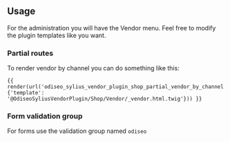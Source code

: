 ## Usage

For the administration you will have the Vendor menu.
Feel free to modify the plugin templates like you want.

### Partial routes

To render vendor by channel you can do something like this:

```twig
{{ render(url('odiseo_sylius_vendor_plugin_shop_partial_vendor_by_channel', {'template': '@OdiseoSyliusVendorPlugin/Shop/Vendor/_vendor.html.twig'})) }}
```

### Form validation group

For forms use the validation group named `odiseo`

